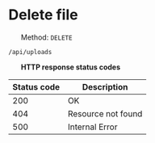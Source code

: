 Delete file
===================

<img style="height: 13px;" src="https://github.githubassets.com/images/icons/emoji/unicode/1f536.png"/> &nbsp;
Method: <code>DELETE</code>

```
/api/uploads
```

<img style="height: 13px;" src="https://github.githubassets.com/images/icons/emoji/unicode/26ab.png"/> &nbsp;
<b>HTTP response status codes</b>

| Status code | Description        |
|-------------|--------------------|
| 200         | OK                 |
| 404         | Resource not found |
| 500         | Internal Error     |